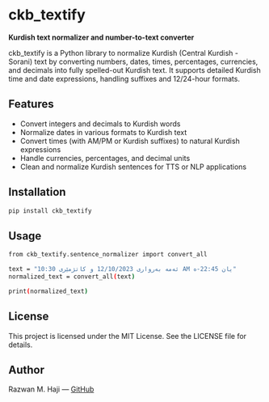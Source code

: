 # ckb_textify

**Kurdish text normalizer and number-to-text converter**

ckb_textify is a Python library to normalize Kurdish (Central Kurdish - Sorani) text by converting numbers, dates, times, percentages, currencies, and decimals into fully spelled-out Kurdish text. It supports detailed Kurdish time and date expressions, handling suffixes and 12/24-hour formats.

## Features

- Convert integers and decimals to Kurdish words
- Normalize dates in various formats to Kurdish text
- Convert times (with AM/PM or Kurdish suffixes) to natural Kurdish expressions
- Handle currencies, percentages, and decimal units
- Clean and normalize Kurdish sentences for TTS or NLP applications

## Installation

```bash
pip install ckb_textify
```

## Usage
```bash
from ckb_textify.sentence_normalizer import convert_all

text = "ئەمە بەرواری 12/10/2023 و کاتژمێری 10:30 AM یان 22:45-ە"
normalized_text = convert_all(text)

print(normalized_text)
```
## License

This project is licensed under the MIT License. See the LICENSE file for details.

## Author

Razwan M. Haji — [GitHub](https://github.com/RazwanSiktany)